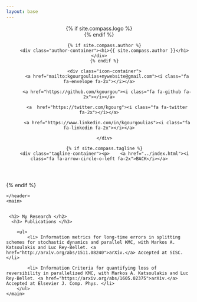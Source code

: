 ```yaml
---
layout: base
---
```


<div class="wrapper">
    <header>
        {% if site.compass.logo %}
        <div class="logo-container">
          <a class="logo" href="{{ page.baseurl }}" style="background-image: url('{{ site.baseurl }}{{ site.compass.logo }}')"></a>
        </div>
        {% endif %}

        {% if site.compass.author %}
        <div class="author-container"><h1>{{ site.compass.author }}</h1></div>
        {% endif %}

        <div class="icon-container">
          <a href="mailto:kgourgoulias+mywebsite@gmail.com"><i class="fa fa-envelope fa-2x"></i></a>

          <a href="https://github.com/kgourgou"><i class="fa fa-github fa-2x"></i></a>

          <a  href="https://twitter.com/kgourg"><i class="fa fa-twitter fa-2x"></i></a>

          <a href="https://www.linkedin.com/in/kgourgoulias"><i class="fa fa-linkedin fa-2x"></i></a>

        </div>

        {% if site.compass.tagline %}
        <div class="tagline-container"><p>    <a href="../index.html"><i class="fa fa-arrow-circle-o-left fa-2x">BACK</i></a>
</p></div>
        {% endif %}

    </header>
    <main>

    
     <h2> My Research </h2>
      <h3> Publications </h3>

        <ul> 
            <li> Information metrics for long-time errors in splitting schemes for stochastic dynamics and parallel KMC, with Markos A. Katsoulakis and Luc Rey-Bellet. <a href="http://arxiv.org/abs/1511.08240">arXiv.</a> Accepted at SISC.</li>
            
            <li> Information Criteria for quantifying loss of reversibility in parallelized KMC, with Markos A. Katsoulakis and Luc Rey-Bellet. <a href="https://arxiv.org/abs/1605.02375">arXiv.</a> Accepted at Elsevier J. Comp. Phys. </li>
        </ul>
    </main>
</div>



